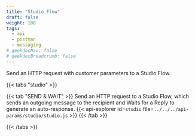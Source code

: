 ```yaml
---
title: "Studio Flow"
draft: false
weight: 100
tags:
  - api
  - postman
  - messaging
# geekdocNav: false
# geekdocBreadcrumb: false
---
```


Send an HTTP request with customer parameters to a Studio Flow.

{{< tabs "studio" >}}

{{< tab "SEND & WAIT" >}}
Send an HTTP request to a Studio Flow, which sends an outgoing message to the recipient and Waits for a Reply to generate an auto-response. 
{{< api-explorer id=`studio` file=`../../../api-params/studio/studio.js` >}}
{{< /tab >}}

{{< /tabs >}}
